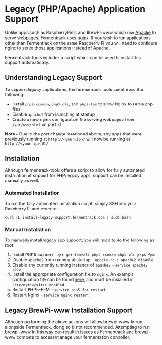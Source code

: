 # Legacy (PHP/Apache) Application Support

Unlike apps such as RaspberryPints and BrewPi-www which use [Apache](https://www.apache.org/) to serve webpages, Fermentrack uses [nginx](https://nginx.org/en/). If you wish to run applications other than Fermentrack on the same Raspberry Pi you will need to configure nginx to serve those applications instead of Apache.

Fermentrack-tools includes a script which can be used to install this support automatically. 


## Understanding Legacy Support

To support legacy applications, the fermentrack-tools script does the following:

* Install `php5-common`, `php5-cli`, and `php5-fpm` to allow Nginx to serve php files
* Disable `apache2` from launching at startup
* Create a new nginx configuration file serving webpages from `/var/www/html` on port 81

**Note** - Due to the port change mentioned above, any apps that were previously running at `http://<your-ip>/` will now be running at `http://<your-ip>:81/`




## Installation

Although fermentrack-tools offers a script to allow for fully automated installation of support for PHP/legacy apps, support can be installed manually as well.

### Automated Installation

To run the fully automated installation script, simply SSH into your Raspberry Pi and execute:

`curl -L install-legacy-support.fermentrack.com | sudo bash`

### Manual Installation

To manually install legacy app support, you will need to do the following as root:

1. Install PHP5 support - `apt-get install php5-common php5-cli php5-fpm`
2. Disable `apache2` from running at startup - `update-rc.d apache2 disable`
3. Disable any currently running instance of `apache2` - `service apache2 stop`
4. Install the appropriate configuration file to `nginx`. An example configuration file can be found [here](https://github.com/thorrak/fermentrack-tools/tree/master/nginx-configs), and must be installed in `/etc/nginx/sites-enabled`
5. Restart PHP5-FPM - `service php5-fpm restart`
6. Restart Nginx - `service nginx restart`


## Legacy BrewPi-www Installation Support

Although performing the above actions will allow brewpi-www to run alongside Fermentrack, doing so is not recommended. Attempting to run brewpi-www in this way can result in issues as Fermentrack and brewpi-www compete to access/manage your fermentation controller. 

